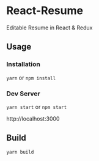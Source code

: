 # React-Resume
Editable Resume in React & Redux

## Usage

### Installation
`yarn` or `npm install`

### Dev Server
`yarn start` or `npm start`

http://localhost:3000


## Build
`yarn build`
